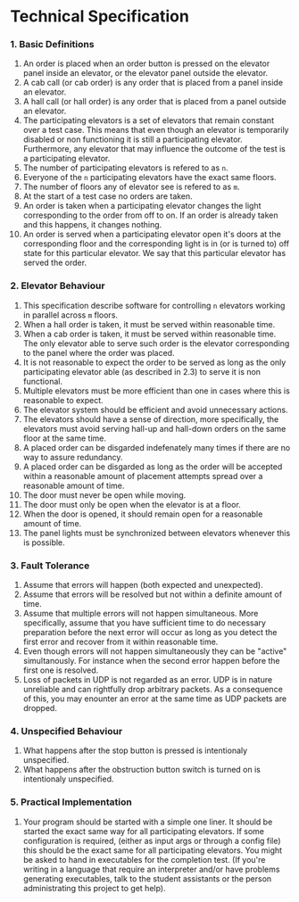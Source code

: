 # Technical Specification

### 1. Basic Definitions
1. An order is placed when an order button is pressed on the elevator panel inside an elevator, or the elevator panel outside the elevator.
1. A cab call (or cab order) is any order that is placed from a panel inside an elevator.
1. A hall call (or hall order) is any order that is placed from a panel outside an elevator.
1. The participating elevators is a set of elevators that remain constant over a test case. This means that even though an elevator is temporarily disabled or non functioning it is still a participating elevator. Furthermore, any elevator that may influence the outcome of the test is a participating elevator.
1. The number of participating elevators is refered to as `n`.
1. Everyone of the `n` participating elevators have the exact same floors.
1. The number of floors any of elevator see is refered to as `m`.
1. At the start of a test case no orders are taken.
1. An order is taken when a participating elevator changes the light corresponding to the order from off to on. If an order is already taken and this happens, it changes nothing.
1. An order is served when a participating elevator open it's doors at the corresponding floor and the corresponding light is in (or is turned to) off state for this particular elevator. We say that this particular elevator has served the order.

### 2. Elevator Behaviour
1. This specification describe software for controlling `n` elevators working in parallel across `m` floors.
1. When a hall order is taken, it must be served within reasonable time.
1. When a cab order is taken, it must be served within reasonable time. The only elevator able to serve such order is the elevator corresponding to the panel where the order was placed.
1. It is not reasonable to expect the order to be served as long as the only participating elevator able (as described in 2.3) to serve it is non functional.
1. Multiple elevators must be more efficient than one in cases where this is reasonable to expect.
1. The elevator system should be efficient and avoid unnecessary actions.
1. The elevators should have a sense of direction, more specifically, the elevators must avoid serving hall-up and hall-down orders on the same floor at the same time.
1. A placed order can be disgarded indefenately many times if there are no way to assure redundancy.
1. A placed order can be disgarded as long as the order will be accepted within a reasonable amount of placement attempts spread over a reasonable amount of time.
1. The door must never be open while moving.
1. The door must only be open when the elevator is at a floor.
1. When the door is opened, it should remain open for a reasonable amount of time.
1. The panel lights must be synchronized between elevators whenever this is possible.

### 3. Fault Tolerance
1. Assume that errors will happen (both expected and unexpected).
1. Assume that errors will be resolved but not within a definite amount of time.
1. Assume that multiple errors will not happen simultaneous. More specifically, assume that you have sufficient time to do necessary preparation before the next error will occur as long as you detect the first error and recover from it within reasonable time.
1. Even though errors will not happen simultaneously they can be "active" simultanously. For instance when the second error happen before the first one is resolved.
1. Loss of packets in UDP is not regarded as an error. UDP is in nature unreliable and can rightfully drop arbitrary packets. As a consequence of this, you may enounter an error at the same time as UDP packets are dropped.

### 4. Unspecified Behaviour
1. What happens after the stop button is pressed is intentionaly unspecified.
1. What happens after the obstruction button switch is turned on is intentionaly unspecified.

### 5. Practical Implementation
1. Your program should be started with a simple one liner. It should be started the exact same way for all participating elevators. If some configuration is required, (either as input args or through a config file) this should be the exact same for all participating elevators. You might be asked to hand in executables for the completion test. (If you're writing in a language that require an interpreter and/or have problems generating executables, talk to the student assistants or the person administrating this project to get help).


